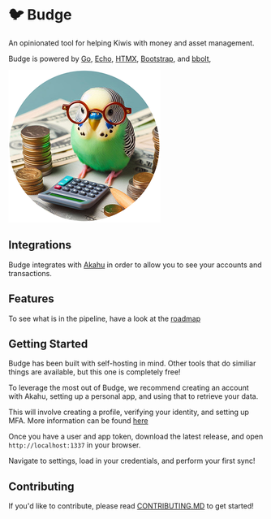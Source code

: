 # 🐦 Budge

An opinionated tool for helping Kiwis with money and asset management.

Budge is powered by [Go](https://go.dev/), [Echo](https://echo.labstack.com/), 
[HTMX](https://htmx.org/), [Bootstrap](https://getbootstrap.com/), and [bbolt](https://github.com/etcd-io/bbolt),

![Budge](./web/public/budge_circle_300.png)

## Integrations

Budge integrates with [Akahu](https://www.akahu.nz/) in order to allow you to see your accounts and transactions.  

## Features

To see what is in the pipeline, have a look at the [roadmap](./docs/roadmap)

## Getting Started

Budge has been built with self-hosting in mind. Other tools that do similiar things are available, 
but this one is completely free!

To leverage the most out of Budge, we recommend creating an account with Akahu, setting up a personal app, and using that
to retrieve your data.

This will involve creating a profile, verifying your identity, and setting up MFA. More information can be found [here](https://developers.akahu.nz/docs/personal-apps)

Once you have a user and app token, download the latest release, and open `http://localhost:1337` in your browser.

Navigate to settings, load in your credentials, and perform your first sync!

## Contributing

If you'd like to contribute, please read [CONTRIBUTING.MD](./docs/CONTRIBUTING.md) to get started!